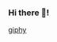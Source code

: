 ### Hi there 👋!
[giphy](https://user-images.githubusercontent.com/77483722/134158563-f50ba0e9-d76f-4fd4-a8ff-c8134ae2a33b.gif)

<!--
**ObraziumVII/ObraziumVII** is a ✨ _special_ ✨ repository because its `README.md` (this file) appears on your GitHub profile.

Here are some ideas to get you started:

- 🔭 I’m currently working on ...
- 🌱 I’m currently learning ...
- 👯 I’m looking to collaborate on ...
- 🤔 I’m looking for help with ...
- 💬 Ask me about ...
- 📫 How to reach me: ...
- 😄 Pronouns: ...
- ⚡ Fun fact: ...
-->
